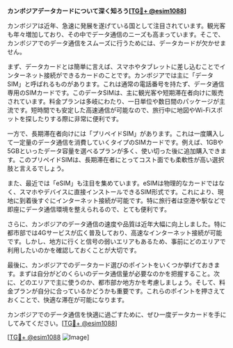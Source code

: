 **カンボジアデータカードについて深く知ろう[[TG💪+ @esim1088](https://t.me/s/esim1088)]**

カンボジアは近年、急速に発展を遂げている国として注目されています。観光客も年々増加しており、その中でデータ通信のニーズも高まっています。そこで、カンボジアでのデータ通信をスムーズに行うためには、データカードが欠かせません。

まず、データカードとは簡単に言えば、スマホやタブレットに差し込むことでインターネット接続ができるカードのことです。カンボジアでは主に「データSIM」と呼ばれるものがあります。これは通常の電話番号を持たず、データ通信専用のSIMカードです。このデータSIMは、主に観光客や短期滞在者向けに販売されています。料金プランは多岐にわたり、一日単位や数日間のパッケージが主流です。短時間でも安定した高速通信が可能なので、旅行中に地図やWi-Fiスポットを探したりする際に非常に便利です。

一方で、長期滞在者向けには「プリペイドSIM」があります。これは一度購入して一定量のデータ通信を消費していくタイプのSIMカードです。例えば、1GBや5GBといったデータ容量を選べるプランが多く、使い切った後に追加購入できます。このプリペイドSIMは、長期滞在者にとってコスト面でも柔軟性が高い選択肢と言えるでしょう。

また、最近では「eSIM」も注目を集めています。eSIMは物理的なカードではなく、スマホやデバイスに直接インストールできるSIM形式です。これにより、現地に到着後すぐにインターネット接続が可能です。特に旅行者は空港や駅などで即座にデータ通信環境を整えられるので、とても便利です。

さらに、カンボジアのデータ通信の速度や品質は近年大幅に向上しました。特に都市部では4Gサービスが広く普及しており、高速なインターネット接続が可能です。しかし、地方に行くと信号の弱いエリアもあるため、事前にどのエリアで利用したいのかを確認しておくことが大切です。

最後に、カンボジアでのデータカード選びのポイントをいくつか挙げておきます。まずは自分がどのくらいのデータ通信量が必要なのかを把握すること。次に、どのエリアで主に使うのか、都市部か地方かを考慮しましょう。そして、料金プランが自分に合っているかどうかも重要です。これらのポイントを押さえておくことで、快適な滞在が可能になります。

カンボジアでのデータ通信を快適に過ごすために、ぜひ一度データカードを手にしてみてください。[[TG💪+ @esim1088](https://t.me/s/esim1088)]

[[TG💪+ @esim1088](https://t.me/s/esim1088) ![Image](https://i.postimg.cc/Y0z9fWf4/image.png)]